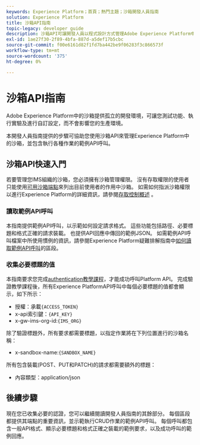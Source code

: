 ```yaml
---
keywords: Experience Platform；首頁；熱門主題；沙箱開發人員指南
solution: Experience Platform
title: 沙箱API指南
topic-legacy: developer guide
description: 沙箱API可讓開發人員以程式設計方式管理Adobe Experience Platform中的沙箱。 請依照本指南，了解如何使用API執行重要作業。
exl-id: 1ae27f30-2f89-4bfa-887d-a5def17b5cbc
source-git-commit: f00e6161d82f1fd7ba442be9f06283f3c866573f
workflow-type: tm+mt
source-wordcount: '375'
ht-degree: 0%

---
```


# 沙箱API指南

Adobe Experience Platform中的沙箱提供孤立的開發環境，可讓您測試功能、執行實驗及進行自訂設定，而不會影響您的生產環境。

本開發人員指南提供的步驟可協助您使用沙箱API來管理Experience Platform中的沙箱，並包含執行各種作業的範例API呼叫。

## 沙箱API快速入門

若要管理您IMS組織的沙箱，您必須擁有沙箱管理權限。 沒有存取權限的使用者只能使用[可用沙箱端點](./available.md)來列出目前使用者的作用中沙箱。 如需如何指派沙箱權限以進行Experience Platform的詳細資訊，請參閱[存取控制概述](../../access-control/home.md) 。

### 讀取範例API呼叫

本指南提供範例API呼叫，以示範如何設定請求格式。 這些功能包括路徑、必要標題和格式正確的請求裝載。 也提供API回應中傳回的範例JSON。 如需範例API呼叫檔案中所使用慣例的資訊，請參閱Experience Platform疑難排解指南中[如何讀取範例API呼叫](../../landing/troubleshooting.md#how-do-i-format-an-api-request)的區段。

### 收集必要標題的值

本指南要求您完成[authentication教學課程](https://www.adobe.com/go/platform-api-authentication-en)，才能成功呼叫Platform API。 完成驗證教學課程後，所有Experience PlatformAPI呼叫中每個必要標題的值都會顯示，如下所示：

* 授權：承載`{ACCESS_TOKEN}`
* x-api索引鍵：`{API_KEY}`
* x-gw-ims-org-id:`{IMS_ORG}`

除了驗證標題外，所有要求都需要標題，以指定作業將在下列位置進行的沙箱名稱：

* x-sandbox-name:`{SANDBOX_NAME}`

所有包含裝載(POST、PUT和PATCH)的請求都需要額外的標題：

* 內容類型：application/json

## 後續步驟

現在您已收集必要的認證，您可以繼續閱讀開發人員指南的其餘部分。 每個區段都提供其端點的重要資訊，並示範執行CRUD作業的範例API呼叫。 每個呼叫都包含一般API格式、顯示必要標題和格式正確之裝載的範例要求，以及成功呼叫的範例回應。

